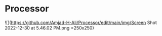 # Processor
![](https://github.com/Amjad-H-Ali/Processor/edit/main/img/Screen Shot 2022-12-30 at 5.46.02 PM.png =250x250)
